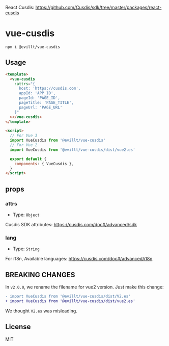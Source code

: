 React Cusdis: https://github.com/Cusdis/sdk/tree/master/packages/react-cusdis

# vue-cusdis

```console
npm i @evillt/vue-cusdis
```

## Usage

```html
<template>
  <vue-cusdis
    :attrs="{
      host: 'https://cusdis.com',
      appId: 'APP_ID',
      pageId: 'PAGE_ID',
      pageTitle: 'PAGE_TITLE',
      pageUrl: 'PAGE_URL'
    }"
  ></vue-cusdis>
</template>

<script>
  // For Vue 3
  import VueCusdis from '@evillt/vue-cusdis'
  // For Vue 2
  import VueCusdis from '@evillt/vue-cusdis/dist/vue2.es'

  export default {
    components: { VueCusdis },
  }
</script>
```

## props

### attrs

- Type: `Object`

Cusdis SDK attributes: https://cusdis.com/doc#/advanced/sdk

### lang

- Type: `String`

For i18n, Available languages: https://cusdis.com/doc#/advanced/i18n

## BREAKING CHANGES

In `v2.0.0`, we rename the filename for vue2 version. Just make this change:

```diff
- import VueCusdis from '@evillt/vue-cusdis/dist/V2.es'
+ import VueCusdis from '@evillt/vue-cusdis/dist/vue2.es'
```

We thought `V2.es` was misleading.

## License

MIT
